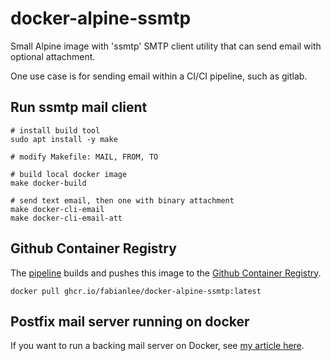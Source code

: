 # docker-alpine-ssmtp

Small Alpine image with 'ssmtp' SMTP client utility that can send email with optional attachment.

One use case is for sending email within a CI/CI pipeline, such as gitlab.

## Run ssmtp mail client

```
# install build tool
sudo apt install -y make

# modify Makefile: MAIL, FROM, TO

# build local docker image
make docker-build

# send text email, then one with binary attachment
make docker-cli-email
make docker-cli-email-att
```

## Github Container Registry

The [pipeline](.github/workflows/github-actions-buildOCI.yml) builds and pushes this image to the [Github Container Registry](https://github.com/fabianlee/docker-alpine-ssmtp/pkgs/container/docker-alpine-ssmtp).

```
docker pull ghcr.io/fabianlee/docker-alpine-ssmtp:latest
```

## Postfix mail server running on docker

If you want to run a backing mail server on Docker, see [my article here](https://fabianlee.org/2019/10/23/docker-running-a-postfix-container-for-testing-mail-during-development/).

